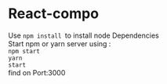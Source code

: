 # React-compo
Use <code>npm install </code>to install node Dependencies<br>
Start npm or yarn server using :<br>
<code>npm start</code><br>
<code>yarn start</code><br>
find on Port:3000
